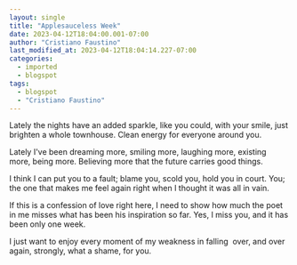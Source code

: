 ```yaml
---
layout: single
title: "Applesauceless Week"
date: 2023-04-12T18:04:00.001-07:00
author: "Cristiano Faustino"
last_modified_at: 2023-04-12T18:04:14.227-07:00
categories:
  - imported
  - blogspot
tags:
  - blogspot
  - "Cristiano Faustino"
---
```


Lately the nights have an added sparkle,
like you could, with your smile,
just brighten a whole townhouse.
Clean energy for everyone around you.


Lately I've been dreaming more,
smiling more, laughing more,
existing more, being more.
Believing more that the future carries good things.


I think I can put you to a fault;
blame you, scold you, hold you in court.
You; the one that makes me feel again
right when I thought it was all in vain.


If this is a confession of love right here,
I need to show how much the poet in me
misses what has been his inspiration so far.
Yes, I miss you, and it has been only one week.


I just want to enjoy every moment
of my weakness in falling 
over, and over again,
strongly, what a shame,
for you.


